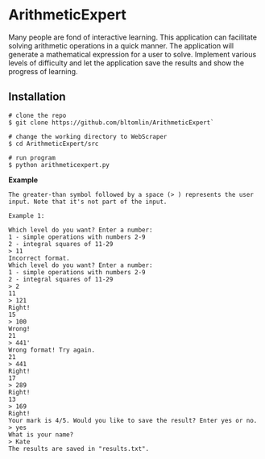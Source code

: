 # **ArithmeticExpert**
Many people are fond of interactive learning. This application can facilitate solving arithmetic operations in a quick manner. The application will generate a mathematical expression for a user to solve. Implement various levels of difficulty and let the application save the results and show the progress of learning.

## Installation

```
# clone the repo
$ git clone https://github.com/bltomlin/ArithmeticExpert`

# change the working directory to WebScraper
$ cd ArithmeticExpert/src

# run program
$ python arithmeticexpert.py
```

**Example**
```
The greater-than symbol followed by a space (> ) represents the user input. Note that it's not part of the input.

Example 1:

Which level do you want? Enter a number:
1 - simple operations with numbers 2-9
2 - integral squares of 11-29
> 11
Incorrect format.
Which level do you want? Enter a number:
1 - simple operations with numbers 2-9
2 - integral squares of 11-29
> 2
11
> 121
Right!
15
> 100
Wrong!
21
> 441'
Wrong format! Try again.
21
> 441
Right!
17
> 289
Right!
13
> 169
Right!
Your mark is 4/5. Would you like to save the result? Enter yes or no.
> yes
What is your name?
> Kate
The results are saved in "results.txt".
```
